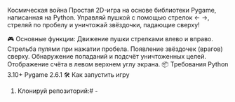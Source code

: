 Космическая война
Простая 2D-игра на основе библиотеки Pygame, написанная на Python.
Управляй пушкой с помощью стрелок ← →, стреляй по пробелу и уничтожай звёздочки, падающие сверху!

🎮 Основные функции:
Движение пушки стрелками влево и вправо.
Стрельба пулями при нажатии пробела.
Появление звёздочек (врагов) сверху.
Обнаружение попаданий и подсчёт уничтоженных целей.
Отображение счёта в левом верхнем углу экрана.
📦 Требования
Python 3.10+
Pygame 2.6.1
🛠 Как запустить игру
1. Клонируй репозиторий:# -
